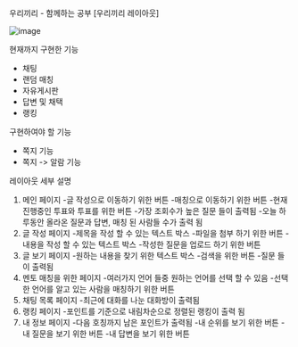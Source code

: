 우리끼리 - 함께하는 공부 
[우리끼리 레이아웃]
<br>

![image](https://user-images.githubusercontent.com/102637176/200989088-35368c2e-4322-43ed-b49e-bbf917ff1fc6.png)

현재까지 구현한 기능
- 채팅
- 랜덤 매칭
- 자유게시판 
- 답변 및 채택
- 랭킹

구현하여야 할 기능
- 쪽지 기능
- 쪽지 -> 알람 기능

레이아웃 세부 설명
1. 메인 페이지
-글 작성으로 이동하기 위한 버튼
-매칭으로 이동하기 위한 버튼
-현재 진행중인 투표와 투표를 위한 버튼
-가장 조회수가 높은 질문 들이 출력됨
-오늘 하루동안 올라온 질문과 답변, 매칭 된 사람들 수가 출력 됨
2. 글 작성 페이지
-제목을 작성 할 수 있는 텍스트 박스
-파일을 첨부 하기 위한 버튼
-내용을 작성 할 수 있는 텍스트 박스
-작성한 질문을 업로드 하기 위한 버튼
3. 글 보기 페이지
-원하는 내용을 찾기 위한 텍스트 박스
-검색을 위한 버튼
-질문 들이 출력됨
4. 멘토 매칭을 위한 페이지
-여러가지 언어 들중 원하는 언어를 선택 할 수 있음
-선택한 언어를 알고 있는 사람을 매칭하기 위한 버튼
5. 채팅 목록 페이지
-최근에 대화를 나눈 대화방이 출력됨
6. 랭킹 페이지
-포인트를 기준으로 내림차순으로 정렬된 랭킹이 출력 됨
7. 내 정보 페이지
-다음 호칭까지 남은 포인트가 출력됨
-내 순위를 보기 위한 버튼
-내 질문을 보기 위한 버튼
-내 답변을 보기 위한 버튼
